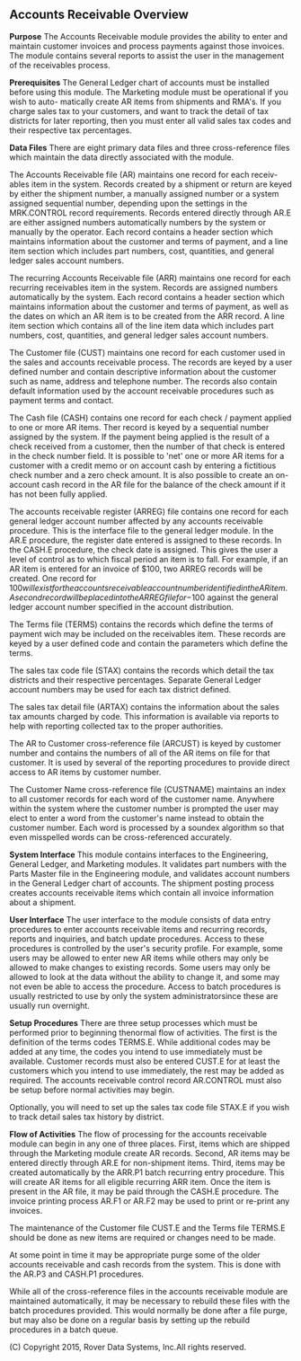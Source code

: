 ## Accounts Receivable Overview
<PageHeader />

**Purpose**
The Accounts Receivable module provides the ability to enter and maintain
customer invoices and process payments against those invoices. The module
contains several reports to assist the user in the management of the
receivables process.

**Prerequisites**
The General Ledger chart of accounts must be installed before using this
module. The Marketing module must be operational if you wish to auto-
matically create AR items from shipments and RMA's. If you charge sales tax to
your customers, and want to track the detail of tax districts for later
reporting, then you must enter all valid sales tax codes and their respective
tax percentages.

**Data Files**
There are eight primary data files and three cross-reference files which
maintain the data directly associated with the module.

The Accounts Receivable file (AR) maintains one record for each receiv- ables
item in the system. Records created by a shipment or return are keyed by
either the shipment number, a manually assigned number or a system assigned
sequential number, depending upon the settings in the MRK.CONTROL   record requirements. Records entered directly through
AR.E   are either assigned numbers automatically numbers by the
system or manually by the operator. Each record contains a header section
which maintains information about the customer and terms of payment, and a
line item section which includes part numbers, cost, quantities, and general
ledger sales account numbers.

The recurring Accounts Receivable file (ARR) maintains one record for each
recurring receivables item in the system. Records are assigned numbers
automatically by the system. Each record contains a header section which
maintains information about the customer and terms of payment, as well as the
dates on which an AR item is to be created from the ARR record. A line item
section which contains all of the line item data which includes part numbers,
cost, quantities, and general ledger sales account numbers.

The Customer file (CUST) maintains one record for each customer used in the
sales and accounts receivable process. The records are keyed by a user defined
number and contain descriptive information about the customer such as name,
address and telephone number. The records also contain default information
used by the account receivable procedures such as payment terms and contact.

The Cash file (CASH) contains one record for each check / payment applied to
one or more AR items. Ther record is keyed by a sequential number assigned by
the system. If the payment being applied is the result of a check received
from a customer, then the number of that check is entered in the check number
field. It is possible to 'net' one or more AR items for a customer with a
credit memo or on account cash by entering a fictitious check number and a
zero check amount. It is also possible to create an on-account cash record in
the AR file for the balance of the check amount if it has not been fully
applied.

The accounts receivable register (ARREG) file contains one record for each
general ledger account number affected by any accounts receivable procedure.
This is the interface file to the general ledger module. In the
AR.E   procedure, the register date entered is assigned to these
records. In the CASH.E   procedure, the check date is assigned.
This gives the user a level of control as to which fiscal period an item is to
fall. For example, if an AR item is entered for an invoice of $100, two ARREG
records will be created. One record for $100 will exist for the accounts
receivable account number identified in the AR item. A second record will be
placed into the ARREG file for -$100 against the general ledger account number
specified in the account distribution.

The Terms file (TERMS) contains the records which define the terms of payment
wich may be included on the receivables item. These records are keyed by a
user defined code and contain the parameters which define the terms.

The sales tax code file (STAX) contains the records which detail the tax
districts and their respective percentages. Separate General Ledger account
numbers may be used for each tax district defined.

The sales tax detail file (ARTAX) contains the information about the sales tax
amounts charged by code. This information is available via reports to help
with reporting collected tax to the proper authorities.

The AR to Customer cross-reference file (ARCUST) is keyed by customer number
and contains the numbers of all of the AR items on file for that customer. It
is used by several of the reporting procedures to provide direct access to AR
items by customer number.

The Customer Name cross-reference file (CUSTNAME) maintains an index to all
customer records for each word of the customer name. Anywhere within the
system where the customer number is prompted the user may elect to enter a
word from the customer's name instead to obtain the customer number. Each word is processed by a soundex algorithm so that even misspelled words can be cross-referenced accurately.

**System Interface**
This module contains interfaces to the Engineering, General Ledger, and Marketing modules. It validates part numbers with the Parts Master file in the Engineering module, and validates account numbers in the General Ledger chart of accounts. The shipment posting process creates accounts receivable items which contain all invoice information about a shipment.

**User Interface**
The user interface to the module consists of data entry procedures to enter accounts receivable items and recurring records, reports and inquiries, and batch update procedures. Access to these procedures is controlled by the user's security profile. For example, some users may be allowed to enter new AR items while others may only be allowed to make changes to existing records. Some users may only be allowed to look at the data without the ability to change it, and some may not even be able to access the procedure. Access to batch procedures is usually restricted to use by only the system administratorsince these are usually run overnight.

**Setup Procedures**
There are three setup processes which must be performed prior to beginning thenormal flow of activities. The first is the definition of the terms codes TERMS.E. While additional codes may be added at any time, the codes you intend to use immediately must be available. Customer records must
also be entered CUST.E for at least the customers which you intend to use immediately, the rest may be added as required. The accounts
receivable control record AR.CONTROL  must also be setup
before normal activities may begin.

Optionally, you will need to set up the sales tax code file STAX.E if you wish to track detail sales tax history by
district.

**Flow of Activities**
The flow of processing for the accounts receivable module can begin in any one
of three places. First, items which are shipped through the Marketing module
create AR records. Second, AR items may be entered directly through
AR.E   for non-shipment items. Third, items may be created
automatically by the ARR.P1   batch recurring entry procedure.
This will create AR items for all eligible recurring ARR item. Once the item
is present in the AR file, it may be paid through the CASH.E procedure. The invoice printing process AR.F1 or AR.F2 may be used to print or re-print any invoices.

The maintenance of the Customer file CUST.E and the Terms file TERMS.E should be done as new items are required or changes
need to be made.

At some point in time it may be appropriate purge some of the older accounts
receivable and cash records from the system. This is done with the
AR.P3 and CASH.P1 procedures.

While all of the cross-reference files in the accounts receivable module are
maintained automatically, it may be necessary to rebuild these files with the
batch procedures provided. This would normally be done after a file purge, but
may also be done on a regular basis by setting up the rebuild procedures in a
batch queue.

(C) Copyright 2015, Rover Data Systems, Inc.All rights reserved.<br>
<badge text= "Version 8.10.57 " vertical="middle" />

<PageFooter />
